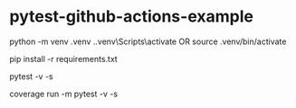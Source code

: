 # pytest-github-actions-example

python -m venv .venv
.\.venv\Scripts\activate
OR
source .venv/bin/activate

pip install -r requirements.txt


pytest  -v -s

coverage run -m pytest  -v -s